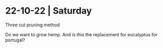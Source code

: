 # 22-10-22 | Saturday





Three cut pruning method

Do we want to grow hemp. And is this the replacement for eucalyptus for portugal?